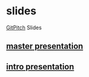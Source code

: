 # slides
[GitPitch](https://github.com/gitpitch/gitpitch#what-is-gitpitch) Slides

## [master presentation](http://gitpitch.com/open-prevo/slides/master)

## [intro presentation](http://gitpitch.com/open-prevo/slides/intro)